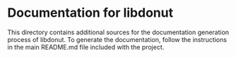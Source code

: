 # Documentation for libdonut

This directory contains additional sources for the documentation generation process of libdonut. To generate the documentation, follow the instructions in the main README.md file included with the project.
